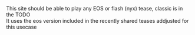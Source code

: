 This site should be able to play any EOS or flash (nyx) tease, classic is in the TODO\
It uses the eos version included in the recently shared teases addjusted for this usecase